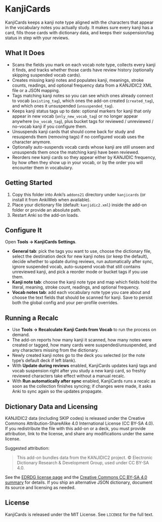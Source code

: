 # KanjiCards

KanjiCards keeps a kanji note type aligned with the characters that appear in the vocabulary notes you actually study. It makes sure every kanji has a card, fills those cards with dictionary data, and keeps their suspension/tag status in step with your reviews.

## What It Does
- Scans the fields you mark on each vocab note type, collects every kanji it finds, and tracks whether those cards have review history (optionally skipping suspended vocab cards).
- Creates missing kanji notes and populates kanji, meanings, stroke counts, readings, and optional frequency data from a KANJIDIC2 XML file or a JSON mapping.
- Tags matching kanji notes so you can see which ones already connect to vocab (`existing_tag`), which ones the add-on created (`created_tag`), and which ones it unsuspended (`unsuspended_tag`).
- Keeps kanji status tags up to date: optional markers for kanji that only appear in new vocab (`only_new_vocab_tag`) or no longer appear anywhere (`no_vocab_tag`), plus bucket tags for reviewed / unreviewed / no-vocab kanji if you configure them.
- Unsuspends kanji cards that should come back for study and resuspends them (removing tags) if no configured vocab uses the character anymore.
- Optionally auto-suspends vocab cards whose kanji are still unseen and unsuspends them once the matching kanji have been reviewed.
- Reorders new kanji cards so they appear either by KANJIDIC frequency, by how often they show up in your vocab, or by the order you will encounter them in vocabulary.

## Getting Started
1. Copy this folder into Anki’s `addons21` directory under `kanjicards` (or install it from AnkiWeb when available).
2. Place your dictionary file (default: `kanjidic2.xml`) inside the add-on folder or provide an absolute path.
3. Restart Anki so the add-on loads.

## Configure It
Open **Tools → KanjiCards Settings**.
- **General tab**: pick the tags you want to use, choose the dictionary file, select the destination deck for new kanji notes (or keep the default), decide whether to update during reviews, run automatically after sync, ignore suspended vocab, auto-suspend vocab that still contains unreviewed kanji, and pick a reorder mode or bucket tags if you use them.
- **Kanji note tab**: choose the kanji note type and map which fields hold the literal, meaning, stroke count, readings, and optional frequency.
- **Vocab notes tab**: add each vocabulary note type you care about and choose the text fields that should be scanned for kanji.
Save to persist both the global config and your per-profile overrides.

## Running a Recalc
- Use **Tools → Recalculate Kanji Cards from Vocab** to run the process on demand.
- The add-on reports how many kanji it scanned, how many notes were created or tagged, how many cards were suspended/unsuspended, and any characters missing from the dictionary.
- Newly created kanji notes go to the deck you selected (or the note type’s default deck if left blank).
- With **Update during reviews** enabled, KanjiCards updates kanji tags and vocab suspension right after you study a new kanji card, so freshly reviewed characters take effect without a manual recalc.
- With **Run automatically after sync** enabled, KanjiCards runs a recalc as soon as the collection finishes syncing; if changes were made, it asks Anki to sync again so the updates propagate.

## Dictionary Data and Licensing
KANJIDIC2 data (including SKIP codes) is released under the Creative Commons Attribution-ShareAlike 4.0 International License (CC BY-SA 4.0). If you redistribute the file with this add-on or a deck, you must provide attribution, link to the license, and share any modifications under the same license.

Suggested attribution:
> This add-on bundles data from the KANJIDIC2 project. © Electronic Dictionary Research & Development Group, used under CC BY-SA 4.0.

See the [EDRDG license page](https://www.edrdg.org/edrdg/licence.html) and the [Creative Commons CC BY-SA 4.0 summary](https://creativecommons.org/licenses/by-sa/4.0/) for details. If you ship an alternative JSON dictionary, document its source and licensing as needed.

## License
KanjiCards is released under the MIT License. See `LICENSE` for the full text.
